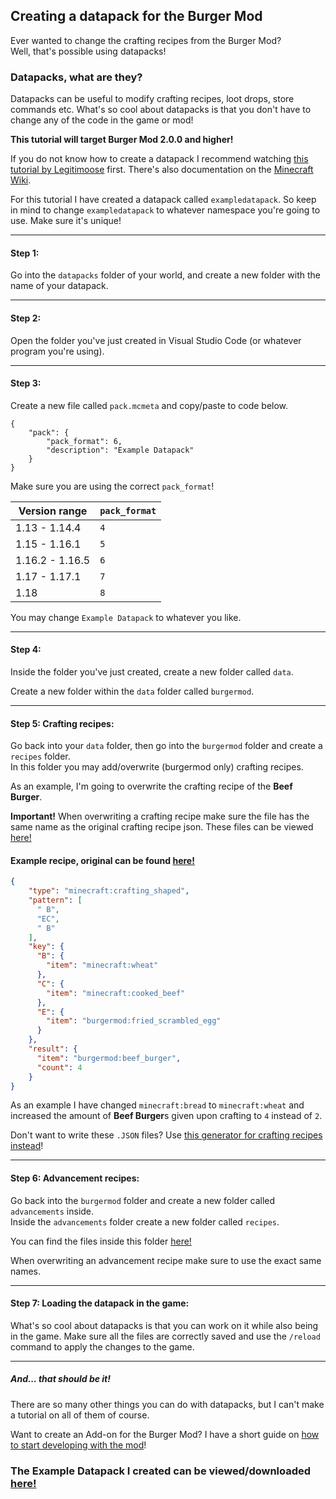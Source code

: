 ## Creating a datapack for the Burger Mod

Ever wanted to change the crafting recipes from the Burger Mod? \
Well, that's possible using datapacks!

### Datapacks, what are they?
Datapacks can be useful to modify crafting recipes, loot drops, store commands etc. What's so cool about datapacks is that you don't have to change any of the code in the game or mod!

**This tutorial will target Burger Mod 2.0.0 and higher!**

If you do not know how to create a datapack I recommend watching [this tutorial by Legitimoose](https://www.youtube.com/watch?v=ac6V5-KT6Rg) first.
There's also documentation on the [Minecraft Wiki](https://minecraft.fandom.com/wiki/Data_pack).

For this tutorial I have created a datapack called ``exampledatapack``.
So keep in mind to change ``exampledatapack`` to whatever namespace you're going to use.
Make sure it's unique!

***

#### Step 1:
Go into the ``datapacks`` folder of your world, and create a new folder with the name of your datapack.

***

#### Step 2:
Open the folder you've just created in Visual Studio Code (or whatever program you're using).

***

#### Step 3:
Create a new file called ``pack.mcmeta`` and copy/paste to code below.
```mcmeta
{
    "pack": {
        "pack_format": 6,
        "description": "Example Datapack"
    }
}
```
Make sure you are using the correct ``pack_format``!

| Version range |``pack_format``|
|---------------|---------------|
|1.13 - 1.14.4  |``4``          |
|1.15 - 1.16.1  |``5``          |
|1.16.2 - 1.16.5|``6``          |
|1.17 - 1.17.1  |``7``          |
|1.18           |``8``          |


You may change ``Example Datapack`` to whatever you like.

***

#### Step 4:
Inside the folder you've just created, create a new folder called ``data``.

Create a new folder within the ``data`` folder called ``burgermod``.

***

#### Step 5: Crafting recipes:
Go back into your ``data`` folder, then go into the ``burgermod`` folder and create a ``recipes`` folder. \
In this folder you may add/overwrite (burgermod only) crafting recipes. 

As an example, I'm going to overwrite the crafting recipe of the **Beef Burger**.

**Important!** When overwriting a crafting recipe make sure the file has the same name as the original crafting recipe json. These files can be viewed [here!](https://github.com/Autovw/BurgerMod/blob/1.16.X/src/main/resources/data/burgermod/recipes)

#### Example recipe, original can be found [here!](https://github.com/Autovw/BurgerMod/blob/1.16.X/src/main/resources/data/burgermod/recipes/beef_burger.json)
```json
{
    "type": "minecraft:crafting_shaped",
    "pattern": [
      " B",
      "EC",
      " B"
    ],
    "key": {
      "B": {
        "item": "minecraft:wheat"
      },
      "C": {
        "item": "minecraft:cooked_beef"
      },
      "E": {
        "item": "burgermod:fried_scrambled_egg"
      }
    },
    "result": {
      "item": "burgermod:beef_burger",
      "count": 4
    }
}
```

As an example I have changed ``minecraft:bread`` to ``minecraft:wheat`` and increased the amount of **Beef Burger**s given upon crafting to ``4`` instead of ``2``.

Don't want to write these ``.JSON`` files? Use [this generator for crafting recipes instead](https://crafting.thedestruc7i0n.ca)!

***

#### Step 6: Advancement recipes:
Go back into the ``burgermod`` folder and create a new folder called ``advancements`` inside. \
Inside the ``advancements`` folder create a new folder called ``recipes``.

You can find the files inside this folder [here!](https://github.com/Autovw/BurgerMod/blob/1.16.X/src/main/resources/data/burgermod/advancements/recipes)

When overwriting an advancement recipe make sure to use the exact same names.

***

#### Step 7: Loading the datapack in the game:
What's so cool about datapacks is that you can work on it while also being in the game. Make sure all the files are correctly saved and use the ``/reload`` command to apply the changes to the game.

***

##### And... that should be it!

There are so many other things you can do with datapacks, but I can't make a tutorial on all of them of course.

Want to create an Add-on for the Burger Mod? I have a short guide on [how to start developing with the mod](https://github.com/Autovw/BurgerMod/wiki/Developing)!

### The Example Datapack I created can be viewed/downloaded [here!](https://github.com/Autovw/BurgerModExampleDatapack)
